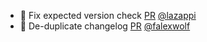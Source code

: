 - 🚸 Fix expected version check [PR](https://github.com/laminlabs/laminr/pull/234) [@lazappi](https://github.com/lazappi)
- :construction_worker: De-duplicate changelog [PR](https://github.com/laminlabs/laminr/pull/233) [@falexwolf](https://github.com/falexwolf)
